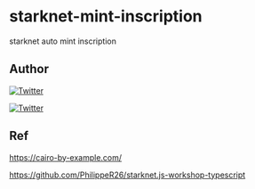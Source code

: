 # starknet-mint-inscription
starknet auto mint inscription

## Author

[![Twitter](https://img.shields.io/twitter/url?label=Skyh20&url=https%3A%2F%2Ftwitter.com%2FSkyh20)](https://twitter.com/Skyh20)

[![Twitter](https://img.shields.io/twitter/url?label=shooter&url=https%3A%2F%2Ftwitter.com%2Fliushooter)](https://twitter.com/liushooter)

## Ref

https://cairo-by-example.com/

https://github.com/PhilippeR26/starknet.js-workshop-typescript
